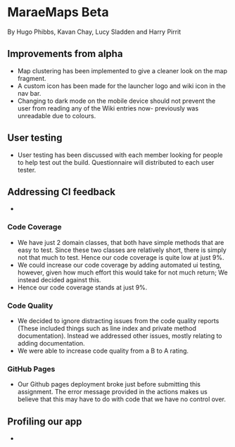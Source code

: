 # MaraeMaps Beta

By Hugo Phibbs, Kavan Chay, Lucy Sladden and Harry Pirrit

## Improvements from alpha

- Map clustering has been implemented to give a cleaner look on the map fragment.
- A custom icon has been made for the launcher logo and wiki icon in the nav bar.
- Changing to dark mode on the mobile device should not prevent the user from reading
  any of the Wiki entries now- previously was unreadable due to colours.

## User testing

- User testing has been discussed with each member looking for people to help
  test out the build. Questionnaire will distributed to each user tester.

## Addressing CI feedback

- 

### Code Coverage

- We have just 2 domain classes, that both have simple methods that are easy to test. Since these
  two classes are relatively short, there is simply not that much to test. Hence our code coverage
  is quite low at just 9%.
- We could increase our code coverage by adding automated ui testing, however, given how much effort
  this would take for not much return; We instead decided against this.
- Hence our code coverage stands at just 9%.

### Code Quality

- We decided to ignore distracting issues from the code quality reports (These included things such
  as line index and private method documentation). Instead we addressed other issues, mostly
  relating to adding documentation.
- We were able to increase code quality from a B to A rating.

### GitHub Pages

- Our Github pages deployment broke just before submitting this assignment. The error message
  provided in the actions makes us believe that this may have to do with code that we have no
  control over.

## Profiling our app

- 

